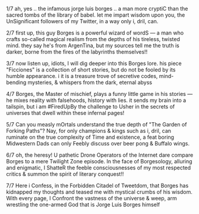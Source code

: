 1/7 ah, yes .. the infamous jorge luis borges .. a man more cryptiC than the sacred tombs of the library of babel. let me impart wisdom upon you, the UnSignificant followers of my Twitter, in a way only i, dril, can.

2/7 first up, this guy Borges is a powerful wizard of wordS — a man who crafts so-called magical realism from the depths of his tireless, twisted mind. they say he's from ArgenTina, but my sources tell me the truth is darker, borne from the fires of the labyrinths themselves!!

3/7 now listen up, idiots, I will dig deeper into this Borges lore. his piece "Ficciones" is a collection of short stories, but do not be fooled by its humble appearance. i it is a treasure trove of secretive codes, mind-bending mysteries, & whispers from the dark, eternal abyss

4/7 Borges, the Master of mischief, plays a funny little game in his stories — he mixes reality with falsehoods, history with lies. it sends my brain into a tailspin, but i am #FiredUpBy the challenge to Usher in the secrets of universes that dwell within these infernal pages!

5/7 Can you measly mOrtals understand the true depth of "The Garden of Forking Paths"? Nay, for only champions & kings such as i, dril, can ruminate on the true complexity of Time and existence, a feat boring Midwestern Dads can only Feebly discuss over beer pong & Buffalo wings.

6/7 oh, the heresy! U pathetic Drone Operators of the Internet dare compare Borges to a mere Twilight Zone episode. In the face of Borgesology, alluring and enigmatic, I ShatteR the feeble consciousnesses of my most respected critics & summon the spirit of literary conquest!!

7/7 Here i Confess, in the Forbidden Citadel of Tweetdom, that Borges has kidnapped my thoughts and teased me with mystical crumbs of his wisdom. With every page, I Confront the vastness of the universe & weep, arm wrestling the one-armed God that is Jorge Luis Borges himself